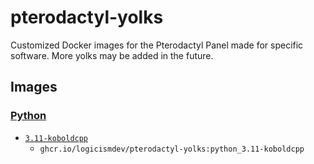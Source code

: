 # pterodactyl-yolks
Customized Docker images for the Pterodactyl Panel made for specific software. More yolks may be added in the future.

## Images

### [Python](/python)

* [`3.11-koboldcpp`](/python/3.11-koboldcpp)
  * `ghcr.io/logicismdev/pterodactyl-yolks:python_3.11-koboldcpp`
